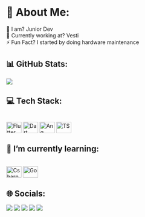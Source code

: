 # 💫 About Me:
👶 I am? Junior Dev<br>
💜 Currently working at? Vesti<br>
⚡ Fun Fact? I started by doing hardware maintenance<br>


## 📊 GitHub Stats:
![](https://github-readme-streak-stats.herokuapp.com/?user=k4may&theme=dark&hide_border=true)<br/>
    
## 💻 Tech Stack:
<div style="display: inline_block"><br>
  <img align="center" alt="Flutter" height="30" width="40" src="https://cdn.jsdelivr.net/gh/devicons/devicon/icons/flutter/flutter-original.svg" />
  <img align="center" alt="Dart" height="30" width="40" src="https://cdn.jsdelivr.net/gh/devicons/devicon/icons/dart/dart-original.svg" />
  <img align="center" alt="Ang" height="30" width="40" src="https://cdn.jsdelivr.net/gh/devicons/devicon/icons/typescript/typescript-original.svg" />
   <img align="center" alt="TS" height="30" width="40" src="https://cdn.jsdelivr.net/gh/devicons/devicon/icons/angularjs/angularjs-original.svg" />
</div>
    
## 🌱 I’m currently learning:
<div style="display: inline_block"><br>
  <img align="center" alt="Csharp" height="30" width="40" src="https://cdn.jsdelivr.net/gh/devicons/devicon/icons/csharp/csharp-original.svg" />
  <img align="center" alt="Go" height="30" width="40" src="https://cdn.jsdelivr.net/gh/devicons/devicon/icons/go/go-original.svg" />
</div>
  
## 🌐 Socials:
 
<div> 
  <a href="https://instagram.com/kalebemay" target="_blank"><img src="https://img.shields.io/badge/-Instagram-%23E4405F?style=for-the-badge&logo=instagram&logoColor=white" target="_blank"></a>
 	<a href="https://www.twitch.tv/kalebemay1" target="_blank"><img src="https://img.shields.io/badge/Twitch-9146FF?style=for-the-badge&logo=twitch&logoColor=white" target="_blank"></a>
 <a href="https://discord.gg/gVnw3y7j6W" target="_blank"><img src="https://img.shields.io/badge/Discord-7289DA?style=for-the-badge&logo=discord&logoColor=white" target="_blank"></a> 
  <a href = "mailto:kalebemaynard@gmail.com"><img src="https://img.shields.io/badge/-Gmail-%23333?style=for-the-badge&logo=gmail&logoColor=white" target="_blank"></a>
  <a href="https://www.linkedin.com/in/kalebemaynard" target="_blank"><img src="https://img.shields.io/badge/-LinkedIn-%230077B5?style=for-the-badge&logo=linkedin&logoColor=white" target="_blank"></a> 
</div>
